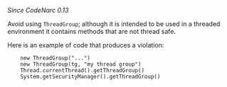 *Since CodeNarc 0.13*

Avoid using `ThreadGroup`; although it is intended to be used in a
threaded environment it contains methods that are not thread safe.

Here is an example of code that produces a violation:

        new ThreadGroup("...")
        new ThreadGroup(tg, "my thread group")
        Thread.currentThread().getThreadGroup()
        System.getSecurityManager().getThreadGroup()
